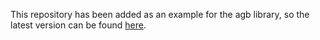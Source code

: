 This repository has been added as an example for the agb library, so the latest version can be found [here](https://github.com/agbrs/agb/tree/master/examples/the-purple-night).
